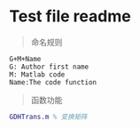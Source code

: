 # Test file readme
> 命名规则
```
G+M+Name
G: Author first name
M: Matlab code
Name:The code function
```
> 函数功能
```matlab
GDHTrans.m % 变换矩阵
```
